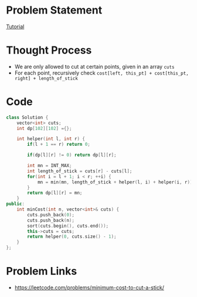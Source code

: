 # Problem Statement

[Tutorial](https://www.youtube.com/watch?v=WrFbV00pGSc&list=PL-Jc9J83PIiEZvXCn-c5UIBvfT8dA-8EG&index=72)

# Thought Process
- We are only allowed to cut at certain points, given in an array `cuts`
- For each point, recursively check `cost[left, this_pt] + cost[this_pt, right] + length_of_stick`

# Code
```cpp
class Solution {
    vector<int> cuts;
    int dp[102][102] ={};

    int helper(int l, int r) {
        if(l + 1 == r) return 0;

        if(dp[l][r] != 0) return dp[l][r];

        int mn = INT_MAX;
        int length_of_stick = cuts[r] - cuts[l];
        for(int i = l + 1; i < r; ++i) {
            mn = min(mn, length_of_stick + helper(l, i) + helper(i, r));
        }
        return dp[l][r] = mn;
    }
public:
    int minCost(int n, vector<int>& cuts) {
        cuts.push_back(0);
        cuts.push_back(n);
        sort(cuts.begin(), cuts.end());
        this->cuts = cuts;
        return helper(0, cuts.size() - 1);
    }
};
```

# Problem Links
- https://leetcode.com/problems/minimum-cost-to-cut-a-stick/
